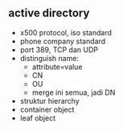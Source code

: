 ## active directory
- x500 protocol, iso standard
- phone company standard
- port 389, TCP dan UDP
- distinguish name:
    - attribute=value
    - CN
    - OU
    - merge ini semua, jadi DN
- struktur hierarchy
- container object
- leaf object
